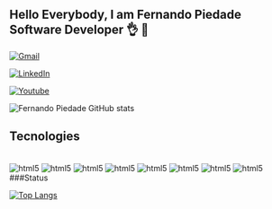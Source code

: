 ## Hello Everybody, I am Fernando Piedade Software Developer 👌 👋

[![Gmail](https://img.shields.io/badge/Gmail-D14836?style=for-the-badge&logo=gmail&logoColor=white)](mailto:fernando.bank.joao@gmail.com)

[![LinkedIn](https://img.shields.io/badge/LinkedIn-0077B5?style=for-the-badge&logo=linkedin&logoColor=white)](https://www.linkedin.com/in/fernandojoao/)

[![Youtube](https://img.shields.io/badge/YouTube-FF0000?style=for-the-badge&logo=youtube&logoColor=white)](https://www.youtube.com/channel/UCQ0eoSdrHupG9VjFn1MhTMQ)

![Fernando Piedade GitHub stats](https://github-readme-stats.vercel.app/api?username=fjpiedade&show_icons=true&theme=radical)


## Tecnologies

<div style="display: inline_block"> <br />
<img align="center" alt="html5" src="https://img.shields.io/badge/HTML5-E34F26?style=for-the-badge&logo=html5&logoColor=white">

<img align="center" alt="html5" src="https://img.shields.io/badge/CSS3-1572B6?style=for-the-badge&logo=css3&logoColor=white">

<img align="center" alt="html5" src="https://img.shields.io/badge/JavaScript-323330?style=for-the-badge&logo=javascript&logoColor=F7DF1E">

<img align="center" alt="html5" src="https://img.shields.io/badge/Java-ED8B00?style=for-the-badge&logo=java&logoColor=white">

<img align="center" alt="html5" src="https://img.shields.io/badge/PHP-777BB4?style=for-the-badge&logo=php&logoColor=white">

<img align="center" alt="html5" src="https://img.shields.io/badge/Node.js-43853D?style=for-the-badge&logo=node.js&logoColor=white">

<img align="center" alt="html5" src="https://img.shields.io/badge/React-20232A?style=for-the-badge&logo=react&logoColor=61DAFB">

<img align="center" alt="html5" src="https://img.shields.io/badge/React_Native-20232A?style=for-the-badge&logo=react&logoColor=61DAFB">

<br />
###Status
  
[![Top Langs](https://github-readme-stats.vercel.app/api/top-langs/?username=anuraghazra&layout=compact)](https://github.com/fjpiedade)

<!--
**fjpiedade/fjpiedade** is a ✨ _special_ ✨ repository because its `README.md` (this file) appears on your GitHub profile.

Here are some ideas to get you started:

- 🔭 I’m currently working on ...
- 🌱 I’m currently learning ...
- 👯 I’m looking to collaborate on ...
- 🤔 I’m looking for help with ...
- 💬 Ask me about ...
- 📫 How to reach me: ...
- 😄 Pronouns: ...
- ⚡ Fun fact: ...
-->
